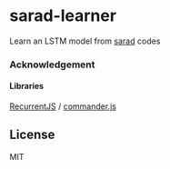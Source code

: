 sarad-learner
======================

Learn an LSTM model from [sarad](https://github.com/abagames/sarad) codes

### Acknowledgement

#### Libraries

[RecurrentJS](https://github.com/karpathy/recurrentjs) /
[commander.js](https://github.com/tj/commander.js)

License
----------
MIT
